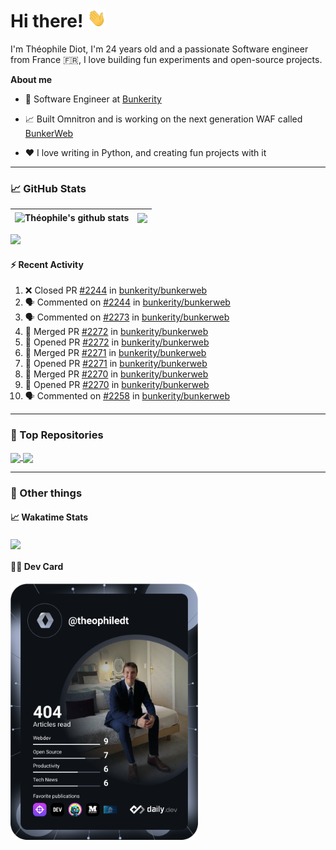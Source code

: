 # Hi there! <img src="./wave.gif" width="30px" height="30px" />

I'm Théophile Diot, I'm 24 years old and a passionate Software engineer from France 🇫🇷, I love building fun experiments and open-source projects.

**About me**

- 💼 Software Engineer at [Bunkerity](https://www.bunkerity.com/)

- 📈 Built Omnitron and is working on the next generation WAF called [BunkerWeb](https://www.bunkerweb.io)

- ❤️ I love writing in Python, and creating fun projects with it

---

### 📈 GitHub Stats

| <img align="center" src="https://github-readme-stats.vercel.app/api?username=TheophileDiot&show_icons=true&include_all_commits=true&theme=algolia&hide_border=true&rank_icon=github" alt="Théophile's github stats" /> | <img align="center" src="https://github-readme-stats.vercel.app/api/top-langs/?username=TheophileDiot&layout=compact&theme=algolia&hide_border=true" /> |
| ---------------------------------------------------------------------------------------------------------------------------------------------------------------------------------------------------------------------- | ------------------------------------------------------------------------------------------------------------------------------------------------------- |

![](https://github-readme-activity-graph.vercel.app/graph?username=TheophileDiot&theme=tokyo-night)

#### :zap: Recent Activity

<!--START_SECTION:activity-->
1. ❌ Closed PR [#2244](https://github.com/bunkerity/bunkerweb/pull/2244) in [bunkerity/bunkerweb](https://github.com/bunkerity/bunkerweb)
2. 🗣 Commented on [#2244](https://github.com/bunkerity/bunkerweb/pull/2244#issuecomment-2880359482) in [bunkerity/bunkerweb](https://github.com/bunkerity/bunkerweb)
3. 🗣 Commented on [#2273](https://github.com/bunkerity/bunkerweb/pull/2273#issuecomment-2880343480) in [bunkerity/bunkerweb](https://github.com/bunkerity/bunkerweb)
4. 🎉 Merged PR [#2272](https://github.com/bunkerity/bunkerweb/pull/2272) in [bunkerity/bunkerweb](https://github.com/bunkerity/bunkerweb)
5. 💪 Opened PR [#2272](https://github.com/bunkerity/bunkerweb/pull/2272) in [bunkerity/bunkerweb](https://github.com/bunkerity/bunkerweb)
6. 🎉 Merged PR [#2271](https://github.com/bunkerity/bunkerweb/pull/2271) in [bunkerity/bunkerweb](https://github.com/bunkerity/bunkerweb)
7. 💪 Opened PR [#2271](https://github.com/bunkerity/bunkerweb/pull/2271) in [bunkerity/bunkerweb](https://github.com/bunkerity/bunkerweb)
8. 🎉 Merged PR [#2270](https://github.com/bunkerity/bunkerweb/pull/2270) in [bunkerity/bunkerweb](https://github.com/bunkerity/bunkerweb)
9. 💪 Opened PR [#2270](https://github.com/bunkerity/bunkerweb/pull/2270) in [bunkerity/bunkerweb](https://github.com/bunkerity/bunkerweb)
10. 🗣 Commented on [#2258](https://github.com/bunkerity/bunkerweb/pull/2258#issuecomment-2879432476) in [bunkerity/bunkerweb](https://github.com/bunkerity/bunkerweb)
<!--END_SECTION:activity-->

---

### 🔧 Top Repositories

<a href="https://github.com/bunkerity/bunkerweb">
  <img align="center" src="https://github-readme-stats.vercel.app/api/pin/?username=Bunkerity&repo=bunkerweb&theme=algolia" />
</a>
<a href="https://github.com/TheophileDiot/Omnitron">
  <img align="center" src="https://github-readme-stats.vercel.app/api/pin/?username=TheophileDiot&repo=Omnitron&theme=algolia" />
</a>

---

### 🎉 Other things

#### 📈 Wakatime Stats

<a href="https://wakatime.com/@theophile_bunkerity">
  <img align="center" src="https://github-readme-stats.vercel.app/api/wakatime?username=3aa5ce41-c253-43d9-8441-a721e446a45f&layout=compact&theme=algolia" />
</a>

#### 👨‍💻 Dev Card

<a href="https://app.daily.dev/TheophileDt">
  <img src="./devcard.svg" width="300" alt="Théophile Diot's Dev Card"/>
</a>
